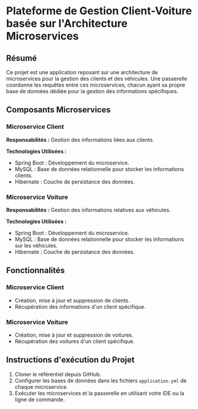 # Plateforme de Gestion Client-Voiture basée sur l'Architecture Microservices

## Résumé

Ce projet est une application reposant sur une architecture de microservices pour la gestion des clients et des véhicules. Une passerelle coordonne les requêtes entre ces microservices, chacun ayant sa propre base de données dédiée pour la gestion des informations spécifiques.

## Composants Microservices

### Microservice Client

**Responsabilités :** Gestion des informations liées aux clients.

**Technologies Utilisées :**
- Spring Boot : Développement du microservice.
- MySQL : Base de données relationnelle pour stocker les informations clients.
- Hibernate : Couche de persistance des données.

### Microservice Voiture

**Responsabilités :** Gestion des informations relatives aux véhicules.

**Technologies Utilisées :**
- Spring Boot : Développement du microservice.
- MySQL : Base de données relationnelle pour stocker les informations sur les véhicules.
- Hibernate : Couche de persistance des données.

## Fonctionnalités

### Microservice Client

- Création, mise à jour et suppression de clients.
- Récupération des informations d'un client spécifique.

### Microservice Voiture

- Création, mise à jour et suppression de voitures.
- Récupération des voitures d'un client spécifique.

## Instructions d'exécution du Projet

1. Cloner le référentiel depuis GitHub.
2. Configurer les bases de données dans les fichiers `application.yml` de chaque microservice.
3. Exécuter les microservices et la passerelle en utilisant votre IDE ou la ligne de commande.
